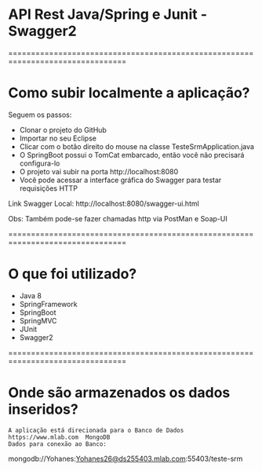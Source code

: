 # API Rest Java/Spring e Junit - Swagger2

================================================================================

# Como subir localmente a aplicação?
 Seguem os passos:
 * Clonar o projeto do GitHub
 * Importar no seu Eclipse
 * Clicar com o botão direito do mouse na classe TesteSrmApplication.java
 * O SpringBoot possui o TomCat embarcado, então você não precisará configura-lo
 * O projeto vai subir na porta http://localhost:8080
 * Você pode acessar a interface gráfica do Swagger para testar requisições HTTP
 
 Link Swagger Local: http://localhost:8080/swagger-ui.html
 
 Obs: Também pode-se fazer chamadas http via PostMan e Soap-UI

 
================================================================================
 
 # O que foi utilizado?
 
 * Java 8
 * SpringFramework
 * SpringBoot
 * SpringMVC
 * JUnit
 * Swagger2
 
 
================================================================================

# Onde são armazenados os dados inseridos?

    A aplicação está direcionada para o Banco de Dados https://www.mlab.com  MongoDB
    Dados para conexão ao Banco:

mongodb://Yohanes:Yohanes26@ds255403.mlab.com:55403/teste-srm
 
